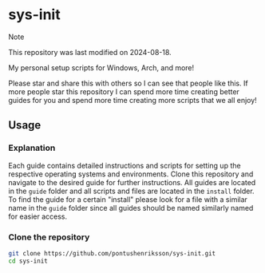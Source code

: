 # sys-init

> [!NOTE]  
> This repository was last modified on 2024-08-18.

My personal setup scripts for Windows, Arch, and more!

Please star and share this with others so I can see that people like this. If more people star this repository I can spend more time creating better guides for you and spend more time creating more scripts that we all enjoy!

## Usage

### Explanation

Each guide contains detailed instructions and scripts for setting up the respective operating systems and environments. Clone this repository and navigate to the desired guide for further instructions. All guides are located in the `guide` folder and all scripts and files are located in the `install` folder. To find the guide for a certain "install" please look for a file with a similar name in the `guide` folder since all guides should be named similarly named for easier access.

### Clone the repository

```bash
git clone https://github.com/pontushenriksson/sys-init.git
cd sys-init
```
